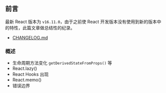 ## 前言

最新 React 版本为 `v16.11.0`，由于之前使 React 开发版本没有使用到新的版本中的特性，此篇文章做总结性的纪录。

- [CHANGELOG.md](https://github.com/facebook/react/blob/master/CHANGELOG.md)

### 概述

- 生命周期方法变化 `getDerivedStateFromProps()` 等
- React.lazy()
- React Hooks 出现
- React.memo()
- 错误边界
